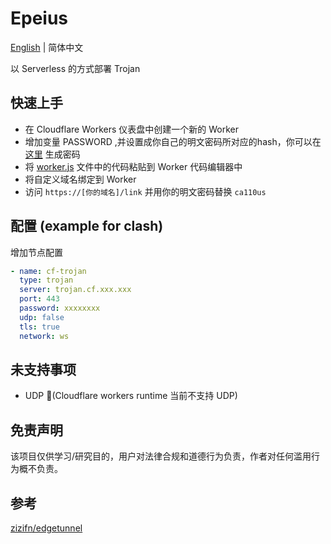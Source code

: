 # Epeius
[English](./README.md) | 简体中文

以 Serverless 的方式部署 Trojan

## 快速上手
- 在 Cloudflare Workers 仪表盘中创建一个新的 Worker
- 增加变量 PASSWORD ,并设置成你自己的明文密码所对应的hash，你可以在 [这里](https://www.atatus.com/tools/sha224-to-hash) 生成密码
- 将 [worker.js](./src/worker.js) 文件中的代码粘贴到 Worker 代码编辑器中
- 将自定义域名绑定到 Worker
- 访问 `https://[你的域名]/link` 并用你的明文密码替换 `ca110us`

## 配置 (example for clash)
增加节点配置
```yaml
- name: cf-trojan
  type: trojan
  server: trojan.cf.xxx.xxx
  port: 443
  password: xxxxxxxx
  udp: false
  tls: true
  network: ws
```

## 未支持事项
- UDP 🙅(Cloudflare workers runtime 当前不支持 UDP)

## 免责声明 
该项目仅供学习/研究目的，用户对法律合规和道德行为负责，作者对任何滥用行为概不负责。

## 参考
[zizifn/edgetunnel](https://github.com/zizifn/edgetunnel)
